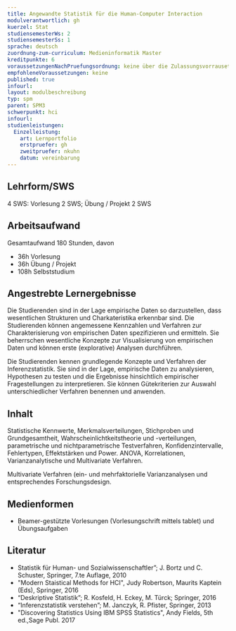 ```yaml
---
title: Angewandte Statistik für die Human-Computer Interaction
modulverantwortlich: gh
kuerzel: Stat
studiensemesterWs: 2
studiensemesterSs: 1 
sprache: deutsch
zuordnung-zum-curriculum: Medieninformatik Master
kreditpunkte: 6
voraussetzungenNachPruefungsordnung: keine über die Zulassungsvorrausetzungen zum Studium hinausgehenden
empfohleneVoraussetzungen: keine
published: true
infourl: 
layout: modulbeschreibung
typ: spm
parent: SPM3
schwerpunkt: hci
infourl: 
studienleistungen:
  Einzelleistung:
    art: Lernportfolio
    erstpruefer: gh
    zweitpruefer: nkuhn
    datum: vereinbarung
---
```


## Lehrform/SWS

4 SWS: Vorlesung 2 SWS; Übung / Projekt 2 SWS

## Arbeitsaufwand
Gesamtaufwand 180 Stunden, davon
- 36h Vorlesung
- 36h Übung / Projekt
- 108h Selbststudium

## Angestrebte Lernergebnisse

Die Studierenden sind in der Lage empirische Daten so darzustellen, dass wesentlichen Strukturen und Charkateristika erkennbar sind. Die Studierenden können angemessene Kennzahlen und Verfahren zur Charakterisierung von empirischen Daten spezifizieren und ermitteln. Sie beherrschen wesentliche Konzepte zur Visualisierung von empirischen Daten und können erste (explorative) Analysen durchführen. 

Die Studierenden kennen grundlegende Konzepte und Verfahren der Inferenzstatistik. Sie sind in der Lage, empirische Daten zu analysieren, Hypothesen zu testen und die Ergebnisse hinsichtlich empirischer Fragestellungen zu interpretieren. Sie können Gütekriterien zur Auswahl unterschiedlicher Verfahren benennen und anwenden.

## Inhalt

Statistische Kennwerte, Merkmalsverteilungen, Stichproben und Grundgesamtheit, Wahrscheinlichtkeitstheorie und -verteilungen, parametrische und nichtparametrische Testverfahren, Konfidenzintervalle, Fehlertypen, Effektstärken und Power. ANOVA, Korrelationen, Varianzanalytische und Multivariate Verfahren.



Multivariate Verfahren (ein- und mehrfaktorielle Varianzanalysen und entsprechendes Forschungsdesign.

## Medienformen
-	Beamer-gestützte Vorlesungen (Vorlesungschrift mittels tablet) und Übungsaufgaben

## Literatur
- Statistik für Human- und Sozialwissenschaftler”; J. Bortz und C. Schuster, Springer, 7.te Auflage, 2010
- "Modern Staistical Methods for HCI", Judy Robertson, Maurits Kaptein (Eds), Springer, 2016
- “Deskriptive Statistik”; R. Kosfeld, H. Eckey, M. Türck; Springer,  2016
- “Inferenzstatistik verstehen”; M. Janczyk, R. Pfister, Springer, 2013
- "Discovering Statistics Using IBM SPSS Statistics", Andy Fields, 5th ed.,Sage Publ. 2017
